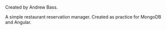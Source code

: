 Created by Andrew Bass.

A simple restaurant reservation manager.  Created as practice for MongoDB and Angular.
